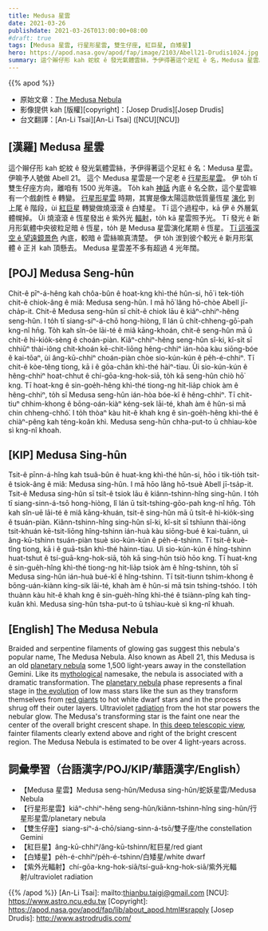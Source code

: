 ```yaml
---
title: Medusa 星雲
date: 2021-03-26
publishdate: 2021-03-26T013:00:00+08:00
#draft: true
tags: [Medusa 星雲, 行星形星雲, 雙生仔座, 紅巨星, 白矮星]
hero: https://apod.nasa.gov/apod/fap/image/2103/Abell21-Drudis1024.jpg
summary: 這个辮仔形 kah 蛇紋 ê 發光氣體雲絲，予伊得著這个足紅 ê 名，Medusa 星雲。伊嘛叫做 Abell 21。這个 Medusa 星雲是一个足老 ê 行星形星雲。伊 to̍h tī 雙生仔座方向，離咱有 1500 光年遠。
---
```


{{% apod %}}

- 原始文章：[The Medusa Nebula](https://apod.nasa.gov/apod/ap210326.html)
- 影像提供 kah [版權][copyright]：[Josep Drudis][Josep Drudis]
- 台文翻譯：[An-Li Tsai][An-Li Tsai] ([NCU][NCU])

## [漢羅] Medusa 星雲

這个辮仔形 kah 蛇紋 ê 發光氣體雲絲，予伊得著這个足紅 ê 名：Medusa 星雲。
伊嘛予人號做 Abell 21。
這个 Medusa 星雲是一个足老 ê [行星形星雲][planetary nebula]。
伊 to̍h tī 雙生仔座方向，離咱有 1500 光年遠。
To̍h kah [神話][mythological] 內底 ê 名仝款，這个星雲嘛有一个戲劇性 ê 轉變。
[行星形星雲][mythological] 時期，其實是像太陽這款低質量恆星 [演化][the evolution] 到上尾 ê 階段，ùi [紅巨星][red giants] 轉變做燒滾滾 ê 白矮星。
Tī 這个過程中，kā 伊 ê 外層氣體幌掉。
Ùi 燒滾滾 ê 恆星發出 ê 紫外光 [輻射][radiation]，to̍h kā 星雲照予光。
Tī 發光 ê 新月形氣體中央彼粒足暗 ê 恆星，to̍h 是 Medusa 星雲演化尾期 ê 恆星。
[Tī 這張深空 ê 望遠鏡景色][this deep telescopic view] 內底，較暗 ê 雲絲嘛真清楚。
伊 to̍h 湠到彼个較光 ê 新月形氣體 ê 正爿 kah 頂懸去。
Medusa 星雲差不多有超過 4 光年闊。

## [POJ] Medusa Seng-hûn

Chit-ê pīⁿ-á-hêng kah chôa-bûn ê hoat-kng khì-thé hûn-si, hō͘ i tek-tio̍h chit-ê chiok-âng ê miâ: Medusa seng-hûn.
I mā hō͘ lâng hō-chòe Abell jī-cha̍p-it.
Chit-ê Medusa seng-hûn sī chi̍t-ê chiok lāu ê kiâⁿ-chhiⁿ-hêng seng-hûn.
I to̍h tī siang-siⁿ-á-chō hong-hiòng, lî lán ū chi̍t-chheng-gō͘-pah kng-nî hn̄g.
To̍h kah sîn-ōe lāi-té ê miâ kāng-khoán, chit-ê seng-hûn mā ū chi̍t-ê hì-kio̍k-sèng ê choán-piàn.
Kiâⁿ-chhiⁿ-hêng seng-hûn sî-ki, kî-si̍t sī chhiūⁿ thài-iông chit-khoán kē-chit-liōng hêng-chhiⁿ ián-hòa kàu siōng-bóe ê kai-tōaⁿ, ùi âng-kū-chhiⁿ choán-piàn chòe sio-kún-kún ê pe̍h-é-chhiⁿ.
Tī chit-ê kòe-têng tiong, kā i ê gōa-chân khì-thé hàiⁿ-tiau.
Ùi sio-kún-kún ê hêng-chhiⁿ hoat-chhut ê chí-gōa-kng-hok-siā, to̍h kā seng-hûn chiò hō͘ kng.
Tī hoat-kng ê sin-goe̍h-hêng khì-thé tiong-ng hit-lia̍p chiok àm ê hêng-chhiⁿ, to̍h sī Medusa seng-hûn ián-hòa bóe-kî ê hêng-chhiⁿ.
Tī chit-tiuⁿ chhim-khong ê bōng-oán-kiàⁿ kéng-sek lāi-té, khah àm ê hûn-si mā chin chheng-chhó͘.
I to̍h thòaⁿ kàu hit-ê khah kng ê sin-goe̍h-hêng khì-thé ê chiàⁿ-pêng kah téng-koân khì.
Medusa seng-hûn chha-put-to ū chhiau-kòe sì kng-nî khoah.

## [KIP] Medusa Sing-hûn

Tsit-ê pīnn-á-hîng kah tsuâ-bûn ê huat-kng khì-thé hûn-si, hōo i tik-tio̍h tsit-ê tsiok-âng ê miâ: Medusa sing-hûn.
I mā hōo lâng hō-tsuè Abell jī-tsa̍p-it.
Tsit-ê Medusa sing-hûn sī tsi̍t-ê tsiok lāu ê kiânn-tshinn-hîng sing-hûn.
I to̍h tī siang-sinn-á-tsō hong-hiòng, lî lán ū tsi̍t-tshing-gōo-pah kng-nî hn̄g.
To̍h kah sîn-uē lāi-té ê miâ kāng-khuán, tsit-ê sing-hûn mā ū tsi̍t-ê hì-kio̍k-sìng ê tsuán-piàn.
Kiânn-tshinn-hîng sing-hûn sî-ki, kî-si̍t sī tshīunn thài-iông tsit-khuán kē-tsit-liōng hîng-tshinn ián-huà kàu siōng-bué ê kai-tuānn, uì âng-kū-tshinn tsuán-piàn tsuè sio-kún-kún ê pe̍h-é-tshinn.
Tī tsit-ê kuè-tîng tiong, kā i ê guā-tsân khì-thé hàinn-tiau.
Uì sio-kún-kún ê hîng-tshinn huat-tshut ê tsí-guā-kng-hok-siā, to̍h kā sing-hûn tsiò hōo kng.
Tī huat-kng ê sin-gue̍h-hîng khì-thé tiong-ng hit-lia̍p tsiok àm ê hîng-tshinn, to̍h sī Medusa sing-hûn ián-huà bué-kî ê hîng-tshinn.
Tī tsit-tiunn tshim-khong ê bōng-uán-kiànn kíng-sik lāi-té, khah àm ê hûn-si mā tsin tshing-tshóo.
I to̍h thuànn kàu hit-ê khah kng ê sin-gue̍h-hîng khì-thé ê tsiànn-pîng kah tíng-kuân khì.
Medusa sing-hûn tsha-put-to ū tshiau-kuè sì kng-nî khuah.

## [English] The Medusa Nebula

Braided and serpentine filaments of glowing gas suggest this nebula's popular name, The Medusa Nebula. Also known as Abell 21, this Medusa is an old [planetary nebula][planetary nebula] some 1,500 light-years away in the constellation Gemini. Like its [mythological][mythological] namesake, the nebula is associated with a dramatic transformation. The [planetary nebula][planetary nebula] phase represents a final stage in [the evolution][the evolution] of low mass stars like the sun as they transform themselves from [red giants][red giants] to hot white dwarf stars and in the process shrug off their outer layers. Ultraviolet [radiation][radiation] from the hot star powers the nebular glow. The Medusa's transforming star is the faint one near the center of the overall bright crescent shape. In [this deep telescopic view][this deep telescopic view], fainter filaments clearly extend above and right of the bright crescent region. The Medusa Nebula is estimated to be over 4 light-years across.

## 詞彙學習（台語漢字/POJ/KIP/華語漢字/English）

- 【Medusa 星雲】Medusa seng-hûn/Medusa sing-hûn/蛇妖星雲/Medusa Nebula
- 【行星形星雲】kiâⁿ-chhiⁿ-hêng seng-hûn/kiânn-tshinn-hîng sing-hûn/行星形星雲/planetary nebula
- 【雙生仔座】siang-siⁿ-á-chō/siang-sinn-á-tsō/雙子座/the constellation Gemini
- 【紅巨星】âng-kū-chhiⁿ/âng-kū-tshinn/紅巨星/red giant
- 【白矮星】pe̍h-é-chhiⁿ/pe̍h-é-tshinn/白矮星/white dwarf
- 【紫外光輻射】chí-gōa-kng-hok-siā/tsí-guā-kng-hok-siā/紫外光輻射/ultraviolet radiation



{{% /apod %}}
[An-Li Tsai]: mailto:thianbu.taigi@gmail.com
[NCU]: https://www.astro.ncu.edu.tw
[Copyright]: https://apod.nasa.gov/apod/fap/lib/about_apod.html#srapply
[Josep Drudis]: http://www.astrodrudis.com/

[planetary nebula]: https://www.messier.seds.org/planetar.html
[mythological]: http://en.wikipedia.org/wiki/Medusa
[planetary nebula]: http://www.noao.edu/jacoby/pn_gallery.html
[the evolution]: http://casswww.ucsd.edu/public/tutorial/StevI.html
[red giants]: http://en.wikipedia.org/wiki/Red_giant
[radiation]: http://hyperphysics.phy-astr.gsu.edu/hbase/ems1.html
[this deep telescopic view]: https://astrodrudis.com/abell-21-medusa-nebula/
